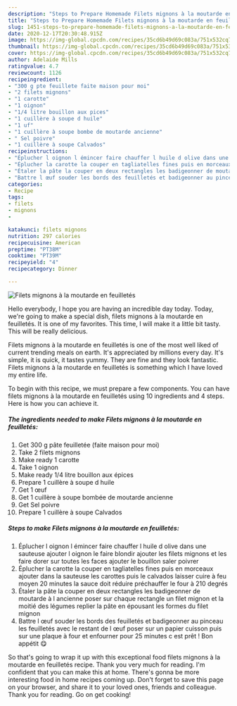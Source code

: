 ```yaml
---
description: "Steps to Prepare Homemade Filets mignons à la moutarde en feuilletés"
title: "Steps to Prepare Homemade Filets mignons à la moutarde en feuilletés"
slug: 1451-steps-to-prepare-homemade-filets-mignons-a-la-moutarde-en-feuilletes
date: 2020-12-17T20:30:48.915Z
image: https://img-global.cpcdn.com/recipes/35cd6b49d69c083a/751x532cq70/filets-mignons-a-la-moutarde-en-feuilletes-photo-principale-de-la-recette.jpg
thumbnail: https://img-global.cpcdn.com/recipes/35cd6b49d69c083a/751x532cq70/filets-mignons-a-la-moutarde-en-feuilletes-photo-principale-de-la-recette.jpg
cover: https://img-global.cpcdn.com/recipes/35cd6b49d69c083a/751x532cq70/filets-mignons-a-la-moutarde-en-feuilletes-photo-principale-de-la-recette.jpg
author: Adelaide Mills
ratingvalue: 4.7
reviewcount: 1126
recipeingredient:
- "300 g pte feuillete faite maison pour moi"
- "2 filets mignons"
- "1 carotte"
- "1 oignon"
- "1/4 litre bouillon aux pices"
- "1 cuillère à soupe d huile"
- "1 uf"
- "1 cuillère à soupe bombe de moutarde ancienne"
- " Sel poivre"
- "1 cuillère à soupe Calvados"
recipeinstructions:
- "Éplucher l oignon l émincer faire chauffer l huile d olive dans une sauteuse ajouter l oignon le faire blondir ajouter les filets mignons et les faire dorer sur toutes les faces ajouter le bouillon saler poivrer"
- "Éplucher la carotte la couper en tagliatelles fines puis en morceaux ajouter dans la sauteuse les carottes puis le calvados laisser cuire à feu moyen 20 minutes la sauce doit réduire préchauffer le four à 210 degrés"
- "Étaler la pâte la couper en deux rectangles les badigeonner de moutarde à l ancienne poser sur chaque rectangle un filet mignon et la moitié des légumes replier la pâte en épousant les formes du filet mignon"
- "Battre l œuf souder les bords des feuilletés et badigeonner au pinceau les feuilletés avec le restant de l œuf poser sur un papier cuisson puis sur une plaque à four et enfourner pour 25 minutes c est prêt ! Bon appétit 😋"
categories:
- Recipe
tags:
- filets
- mignons
- 

katakunci: filets mignons  
nutrition: 297 calories
recipecuisine: American
preptime: "PT38M"
cooktime: "PT39M"
recipeyield: "4"
recipecategory: Dinner

---
```



![Filets mignons à la moutarde en feuilletés](https://img-global.cpcdn.com/recipes/35cd6b49d69c083a/751x532cq70/filets-mignons-a-la-moutarde-en-feuilletes-photo-principale-de-la-recette.jpg)

Hello everybody, I hope you are having an incredible day today. Today, we're going to make a special dish, filets mignons à la moutarde en feuilletés. It is one of my favorites. This time, I will make it a little bit tasty. This will be really delicious.



Filets mignons à la moutarde en feuilletés is one of the most well liked of current trending meals on earth. It's appreciated by millions every day. It's simple, it is quick, it tastes yummy. They are fine and they look fantastic. Filets mignons à la moutarde en feuilletés is something which I have loved my entire life.


To begin with this recipe, we must prepare a few components. You can have filets mignons à la moutarde en feuilletés using 10 ingredients and 4 steps. Here is how you can achieve it.

<!--inarticleads1-->

##### The ingredients needed to make Filets mignons à la moutarde en feuilletés:

1. Get 300 g pâte feuilletée (faite maison pour moi)
1. Take 2 filets mignons
1. Make ready 1 carotte
1. Take 1 oignon
1. Make ready 1/4 litre bouillon aux épices
1. Prepare 1 cuillère à soupe d huile
1. Get 1 œuf
1. Get 1 cuillère à soupe bombée de moutarde ancienne
1. Get  Sel poivre
1. Prepare 1 cuillère à soupe Calvados




<!--inarticleads2-->

##### Steps to make Filets mignons à la moutarde en feuilletés:

1. Éplucher l oignon l émincer faire chauffer l huile d olive dans une sauteuse ajouter l oignon le faire blondir ajouter les filets mignons et les faire dorer sur toutes les faces ajouter le bouillon saler poivrer
1. Éplucher la carotte la couper en tagliatelles fines puis en morceaux ajouter dans la sauteuse les carottes puis le calvados laisser cuire à feu moyen 20 minutes la sauce doit réduire préchauffer le four à 210 degrés
1. Étaler la pâte la couper en deux rectangles les badigeonner de moutarde à l ancienne poser sur chaque rectangle un filet mignon et la moitié des légumes replier la pâte en épousant les formes du filet mignon
1. Battre l œuf souder les bords des feuilletés et badigeonner au pinceau les feuilletés avec le restant de l œuf poser sur un papier cuisson puis sur une plaque à four et enfourner pour 25 minutes c est prêt ! Bon appétit 😋




So that's going to wrap it up with this exceptional food filets mignons à la moutarde en feuilletés recipe. Thank you very much for reading. I'm confident that you can make this at home. There's gonna be more interesting food in home recipes coming up. Don't forget to save this page on your browser, and share it to your loved ones, friends and colleague. Thank you for reading. Go on get cooking!

